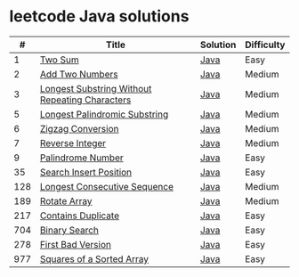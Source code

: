 # leetcode Java solutions


| #   | Title                                                                                                                           | Solution                                        | Difficulty |
|-----|---------------------------------------------------------------------------------------------------------------------------------|-------------------------------------------------|------------|
| 1   | [Two Sum](https://leetcode.com/problems/two-sum/)                                                                               | [Java](./src/two-sum.java)                      | Easy       |
| 2   | [Add Two Numbers](https://leetcode.com/problems/add-two-numbers/)                                                               | [Java](./src/add-two-numbers.java)              | Medium     |
| 3   | [Longest Substring Without Repeating Characters](https://leetcode.com/problems/longest-substring-without-repeating-characters/) | [Java](./src/longest-sub-without-rep-char.java) | Medium     |
| 5   | [Longest Palindromic Substring](https://leetcode.com/problems/longest-palindromic-substring/)                                   | [Java](./src/Longest-Palindromic-Substring.java) | Medium     |
| 6   | [Zigzag Conversion](https://leetcode.com/problems/zigzag-conversion/)                                                           | [Java](./src/Zigzag-Conversion.java)            | Medium     |
| 7   | [Reverse Integer](https://leetcode.com/problems/reverse-integer/)                                                               | [Java](./src/Reverse-Integer.java)              | Medium     |
| 9   | [Palindrome Number](https://leetcode.com/problems/palindrome-number/)                                                           | [Java](./src/palindrome-number.java)            | Easy       |
| 35  | [Search Insert Position](https://leetcode.com/problems/search-insert-position/)                                                 | [Java](./src/search-insert-position.java)             | Easy       |
| 128 | [Longest Consecutive Sequence](https://leetcode.com/problems/longest-consecutive-sequence/)                                     | [Java](./src/longest-consecutive-sequence.java)            | Medium     |
| 189 | [Rotate Array](https://leetcode.com/problems/rotate-array/)                                                                    | [Java](./src/rotate-array.java)            | Medium     |
| 217 | [Contains Duplicate](https://leetcode.com/problems/contains-duplicate/)                                                         | [Java](./src/contains-duplicate.java)            | Easy       |
| 704 | [Binary Search](https://leetcode.com/problems/binary-search/)                                                                   | [Java](./src/binary-search.java)            | Easy       |
| 278 | [First Bad Version](https://leetcode.com/problems/first-bad-version/)                                                           | [Java](./src/first-bad-version.java)            | Easy       |
| 977 | [Squares of a Sorted Array](https://leetcode.com/problems/squares-of-a-sorted-array/)                                           | [Java](./src/squares-of-a-sorted-array.java)            | Easy       |